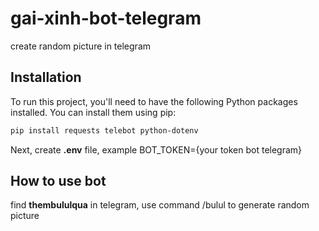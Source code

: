 # gai-xinh-bot-telegram

create random picture in telegram

## Installation

To run this project, you'll need to have the following Python packages installed. You can install them using pip:


```bash
pip install requests telebot python-dotenv
```

Next, create **.env** file, example BOT_TOKEN={your token bot telegram}

## How to use bot

find **thembululqua** in telegram, use command /bulul to generate random picture


